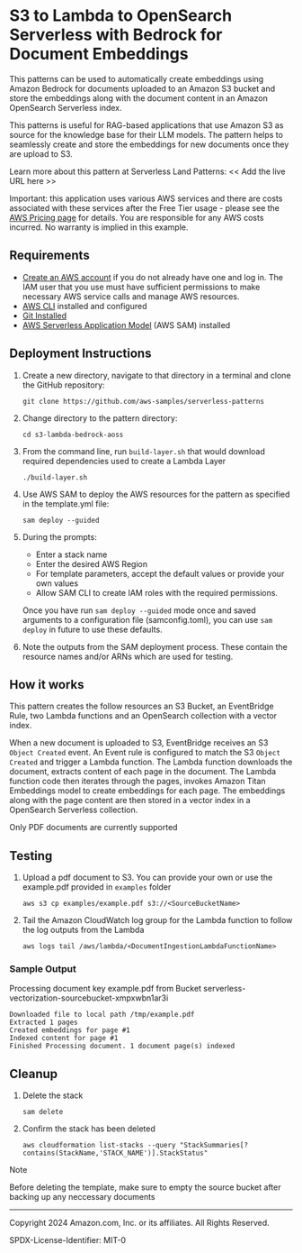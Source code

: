 # S3 to Lambda to OpenSearch Serverless with Bedrock for Document Embeddings

This patterns can be used to automatically create embeddings using Amazon Bedrock for documents uploaded to an Amazon S3 bucket and store the embeddings along with the document content in an Amazon OpenSearch Serverless index.

This patterns is useful for RAG-based applications that use Amazon S3 as source for the knowledge base for their LLM models. The pattern helps to seamlessly create and store the embeddings for new documents once they are upload to S3.

Learn more about this pattern at Serverless Land Patterns: << Add the live URL here >>

Important: this application uses various AWS services and there are costs associated with these services after the Free Tier usage - please see the [AWS Pricing page](https://aws.amazon.com/pricing/) for details. You are responsible for any AWS costs incurred. No warranty is implied in this example.

## Requirements

* [Create an AWS account](https://portal.aws.amazon.com/gp/aws/developer/registration/index.html) if you do not already have one and log in. The IAM user that you use must have sufficient permissions to make necessary AWS service calls and manage AWS resources.
* [AWS CLI](https://docs.aws.amazon.com/cli/latest/userguide/install-cliv2.html) installed and configured
* [Git Installed](https://git-scm.com/book/en/v2/Getting-Started-Installing-Git)
* [AWS Serverless Application Model](https://docs.aws.amazon.com/serverless-application-model/latest/developerguide/serverless-sam-cli-install.html) (AWS SAM) installed

## Deployment Instructions

1. Create a new directory, navigate to that directory in a terminal and clone the GitHub repository:
    ``` 
    git clone https://github.com/aws-samples/serverless-patterns
    ```
2. Change directory to the pattern directory:
    ```
    cd s3-lambda-bedrock-aoss
    ```
3. From the command line, run `build-layer.sh` that would download required dependencies used to create a Lambda Layer
    ```
    ./build-layer.sh
    ```
4. Use AWS SAM to deploy the AWS resources for the pattern as specified in the template.yml file:
    ```
    sam deploy --guided
    ```
5. During the prompts:
    * Enter a stack name
    * Enter the desired AWS Region
    * For template parameters, accept the default values or provide your own values
    * Allow SAM CLI to create IAM roles with the required permissions.

    Once you have run `sam deploy --guided` mode once and saved arguments to a configuration file (samconfig.toml), you can use `sam deploy` in future to use these defaults.

1. Note the outputs from the SAM deployment process. These contain the resource names and/or ARNs which are used for testing.

## How it works
This pattern creates the follow resources an S3 Bucket, an EventBridge Rule, two Lambda functions and an OpenSearch collection with a vector index.

When a new document is uploaded to S3, EventBridge receives an S3 <code>Object Created</code> event. An Event rule is configured to match the S3 <code>Object Created</code> and trigger a Lambda function. The Lambda function downloads the document, extracts content of each page in the document. The Lambda function code then iterates through the pages, invokes Amazon Titan Embeddings model to create embeddings for each page. The  embeddings along with the page content are then stored in a vector index in a OpenSearch Serverless collection.

Only PDF documents are currently supported

## Testing

1. Upload a pdf document to S3. You can provide your own or use the example.pdf provided in  ```examples``` folder

    ```
    aws s3 cp examples/example.pdf s3://<SourceBucketName>
    ```

2. Tail the Amazon CloudWatch log group for the Lambda function to follow the log outputs from the Lambda

    ```
    aws logs tail /aws/lambda/<DocumentIngestionLambdaFunctionName>
    ```

### Sample Output
Processing document key example.pdf from  Bucket serverless-vectorization-sourcebucket-xmpxwbn1ar3i

    Downloaded file to local path /tmp/example.pdf
    Extracted 1 pages
    Created embeddings for page #1
    Indexed content for page #1
    Finished Processing document. 1 document page(s) indexed

## Cleanup

1. Delete the stack
    ``` 
    sam delete
    ```
2. Confirm the stack has been deleted
    ```
    aws cloudformation list-stacks --query "StackSummaries[?contains(StackName,'STACK_NAME')].StackStatus"
    ```

> [!NOTE]  
> Before deleting the template, make sure to empty the source bucket after backing up any neccessary documents


----
Copyright 2024 Amazon.com, Inc. or its affiliates. All Rights Reserved.

SPDX-License-Identifier: MIT-0